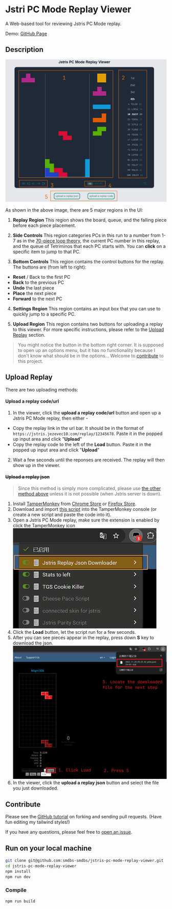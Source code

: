 # Jstri PC Mode Replay Viewer

A Web-based tool for reviewing Jstris PC Mode replay. 

Demo: [GitHub Page](https://smdbs-smdbs.github.io/jstris-pc-mode-replay-viewer/)

## Description

![Example picture](./md_assets/example.png)

As shown in the above image, there are 5 major regions in the UI:

1. __Replay Region__ This region shows the board, queue, and the falling piece before each piece placement.

2. __Side Controls__ This region categories PCs in this run to a number from 1-7 as in the [70-piece loop theory](https://docs.google.com/document/d/1udtq235q2SdoFYwMZNu-GRYR-4dCYMkp0E8_Hw1XTyg), the current PC number in this replay, and the queue of Tetriminos that each PC starts with. You can __click__ on a specific item to jump to that PC.

3. __Bottom Controls__ This region contains the control buttons for the replay. The buttons are (from left to right):
  - __Reset__ / Back to the first PC
  - __Back__ to the previous PC
  - __Undo__ the last piece
  - __Place__ the next piece
  - __Forward__ to the next PC

4. __Settings Region__ This region contains an input box that you can use to quickly jump to a specific PC.

5. __Upload Region__ This region contains two buttons for uploading a replay to this viewer. For more specific instructions, please refer to the [Upload Replay](#upload-replay) section.

> You might notice the button in the bottom right corner. It is supposed to open up an options menu, but it has no functionality because I don't know what should be in the options... Welcome to [contribute](#contribute) to this project.

## Upload Replay

There are two uploading methods:

#### Upload a replay code/url

1. In the viewer, click the **upload a replay code/url** button and open up a Jstris PC Mode replay, then either -
  - Copy the replay link in the url bar. It should be in the format of `https://jstris.jezevec10.com/replay/12345678`. Paste it in the popped up input area and click "**Upload**"
  - Copy the replay code to the left of the **Load** button. Paste it in the popped up input area and click "**Upload**"

2. Wait a few seconds until the reponses are received. The replay will then show up in the viewer.

#### ~~Upload a replay json~~ 

>Since this method is simply more complicated, please use [the other method above](#upload-a-replay-codeurl) unless it is not possible (when Jstris server is down).

1. Install [TamperMonkey](https://www.tampermonkey.net/index.php) from [Chrome Store](https://chrome.google.com/webstore/detail/tampermonkey/gppongmhjkpfnbhagpmjfkannfbllamg) or [Firefox Store](https://addons.mozilla.org/en-US/firefox/addon/tampermonkey/).
2. Download and import [this script](./md_assets/PCReplayDownloader.js) into the TamperMonkey console (or create a new script and paste the code into it).
3. Open a Jstris PC Mode replay, make sure the extension is enabled by click the TamperMonkey icon
![Script instruction1](./md_assets/script1.png)
4. Click the **Load** button, let the script run for a few seconds.
5. After you can see pieces appear in the replay, press down __S__ key to download the json.
![Script instruction2](./md_assets/script2.png)
6. In the viewer, click the **upload a replay json** button and select the file you just downloaded.

## Contribute

Please see the [GitHub tutorial](https://docs.github.com/en/get-started/exploring-projects-on-github/contributing-to-a-project) on forking and sending pull requests. (Have fun editing my tailwind styles!)

If you have any questions, please feel free to [open an issue](https://github.com/smdbs-smdbs/jstris-pc-mode-replay-viewer/issues).

## Run on your local machine

```sh
git clone git@github.com:smdbs-smdbs/jstris-pc-mode-replay-viewer.git
cd jstris-pc-mode-replay-viewer
npm install
npm run dev
```

### Compile 

```sh
npm run build
```